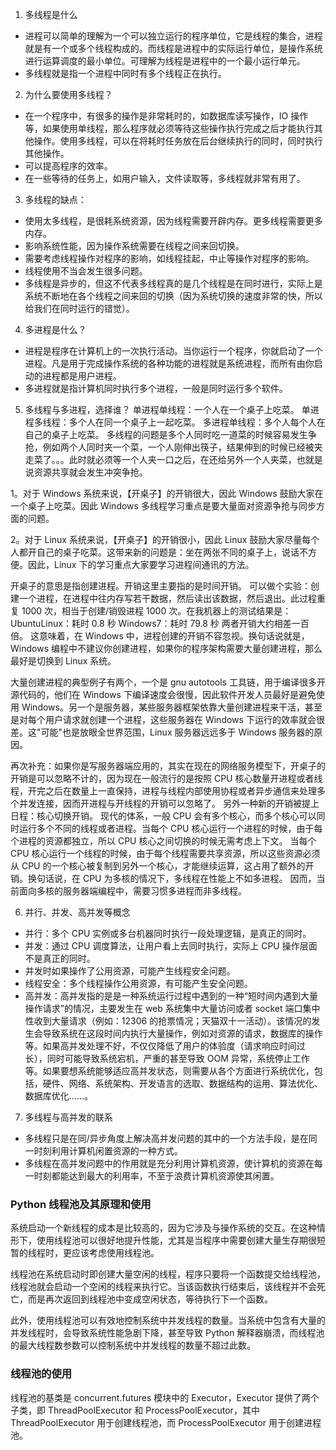 1. 多线程是什么
- 进程可以简单的理解为一个可以独立运行的程序单位，它是线程的集合，进程就是有一个或多个线程构成的。而线程是进程中的实际运行单位，是操作系统进行运算调度的最小单位。可理解为线程是进程中的一个最小运行单元。
- 多线程就是指一个进程中同时有多个线程正在执行。
2. 为什么要使用多线程？
- 在一个程序中，有很多的操作是非常耗时的，如数据库读写操作，IO 操作等，如果使用单线程，那么程序就必须等待这些操作执行完成之后才能执行其他操作。使用多线程，可以在将耗时任务放在后台继续执行的同时，同时执行其他操作。
- 可以提高程序的效率。
- 在一些等待的任务上，如用户输入，文件读取等，多线程就非常有用了。
3. 多线程的缺点：
- 使用太多线程，是很耗系统资源，因为线程需要开辟内存。更多线程需要更多内存。
- 影响系统性能，因为操作系统需要在线程之间来回切换。
- 需要考虑线程操作对程序的影响，如线程挂起，中止等操作对程序的影响。
- 线程使用不当会发生很多问题。
- 多线程是异步的，但这不代表多线程真的是几个线程是在同时进行，实际上是系统不断地在各个线程之间来回的切换（因为系统切换的速度非常的快，所以给我们在同时运行的错觉）。
4. 多进程是什么？
- 进程是程序在计算机上的一次执行活动。当你运行一个程序，你就启动了一个进程。凡是用于完成操作系统的各种功能的进程就是系统进程，而所有由你启动的进程都是用户进程。
- 多进程就是指计算机同时执行多个进程，一般是同时运行多个软件。
5. 多线程与多进程，选择谁？
单进程单线程：一个人在一个桌子上吃菜。
单进程多线程：多个人在同一个桌子上一起吃菜。
多进程单线程：多个人每个人在自己的桌子上吃菜。
多线程的问题是多个人同时吃一道菜的时候容易发生争抢，例如两个人同时夹一个菜，一个人刚伸出筷子，结果伸到的时候已经被夹走菜了。。。此时就必须等一个人夹一口之后，在还给另外一个人夹菜，也就是说资源共享就会发生冲突争抢。

1。对于 Windows 系统来说，【开桌子】的开销很大，因此 Windows 鼓励大家在一个桌子上吃菜。因此 Windows 多线程学习重点是要大量面对资源争抢与同步方面的问题。

2。对于 Linux 系统来说，【开桌子】的开销很小，因此 Linux 鼓励大家尽量每个人都开自己的桌子吃菜。这带来新的问题是：坐在两张不同的桌子上，说话不方便。因此，Linux 下的学习重点大家要学习进程间通讯的方法。

开桌子的意思是指创建进程。开销这里主要指的是时间开销。
可以做个实验：创建一个进程，在进程中往内存写若干数据，然后读出该数据，然后退出。此过程重复 1000 次，相当于创建/销毁进程 1000 次。在我机器上的测试结果是：
UbuntuLinux：耗时 0.8 秒 Windows7：耗时 79.8 秒 两者开销大约相差一百倍。
这意味着，在 Windows 中，进程创建的开销不容忽视。换句话说就是，Windows 编程中不建议你创建进程，如果你的程序架构需要大量创建进程，那么最好是切换到 Linux 系统。

大量创建进程的典型例子有两个，一个是 gnu autotools 工具链，用于编译很多开源代码的，他们在 Windows 下编译速度会很慢，因此软件开发人员最好是避免使用 Windows。另一个是服务器，某些服务器框架依靠大量创建进程来干活，甚至是对每个用户请求就创建一个进程，这些服务器在 Windows 下运行的效率就会很差。这"可能"也是放眼全世界范围，Linux 服务器远远多于 Windows 服务器的原因。

再次补充：如果你是写服务器端应用的，其实在现在的网络服务模型下，开桌子的开销是可以忽略不计的，因为现在一般流行的是按照 CPU 核心数量开进程或者线程，开完之后在数量上一直保持，进程与线程内部使用协程或者异步通信来处理多个并发连接，因而开进程与开线程的开销可以忽略了。 
另外一种新的开销被提上日程：核心切换开销。 现代的体系，一般 CPU 会有多个核心，而多个核心可以同时运行多个不同的线程或者进程。当每个 CPU 核心运行一个进程的时候，由于每个进程的资源都独立，所以 CPU 核心之间切换的时候无需考虑上下文。 当每个 CPU 核心运行一个线程的时候，由于每个线程需要共享资源，所以这些资源必须从 CPU 的一个核心被复制到另外一个核心，才能继续运算，这占用了额外的开销。换句话说，在 CPU 为多核的情况下，多线程在性能上不如多进程。
因而，当前面向多核的服务器端编程中，需要习惯多进程而非多线程。
 
6. 并行、并发、高并发等概念
- 并行：多个 CPU 实例或多台机器同时执行一段处理逻辑，是真正的同时。
- 并发：通过 CPU 调度算法，让用户看上去同时执行，实际上 CPU 操作层面不是真正的同时。
- 并发时如果操作了公用资源，可能产生线程安全问题。
- 线程安全：多个线程操作公用资源，有可能产生安全问题。
- 高并发：高并发指的是是一种系统运行过程中遇到的一种“短时间内遇到大量操作请求”的情况，主要发生在 web 系统集中大量访问或者 socket 端口集中性收到大量请求（例如：12306 的抢票情况；天猫双十一活动）。该情况的发生会导致系统在这段时间内执行大量操作，例如对资源的请求，数据库的操作等。如果高并发处理不好，不仅仅降低了用户的体验度（请求响应时间过长），同时可能导致系统宕机，严重的甚至导致 OOM 异常，系统停止工作等。如果要想系统能够适应高并发状态，则需要从各个方面进行系统优化，包括，硬件、网络、系统架构、开发语言的选取、数据结构的运用、算法优化、数据库优化……。

7. 多线程与高并发的联系
- 多线程只是在同/异步角度上解决高并发问题的其中的一个方法手段，是在同一时刻利用计算机闲置资源的一种方式。
- 多线程在高并发问题中的作用就是充分利用计算机资源，使计算机的资源在每一时刻都能达到最大的利用率，不至于浪费计算机资源使其闲置。


### Python 线程池及其原理和使用
系统启动一个新线程的成本是比较高的，因为它涉及与操作系统的交互。在这种情形下，使用线程池可以很好地提升性能，尤其是当程序中需要创建大量生存期很短暂的线程时，更应该考虑使用线程池。

线程池在系统启动时即创建大量空闲的线程，程序只要将一个函数提交给线程池，线程池就会启动一个空闲的线程来执行它。当该函数执行结束后，该线程并不会死亡，而是再次返回到线程池中变成空闲状态，等待执行下一个函数。

此外，使用线程池可以有效地控制系统中并发线程的数量。当系统中包含有大量的并发线程时，会导致系统性能急剧下降，甚至导致 Python 解释器崩溃，而线程池的最大线程数参数可以控制系统中并发线程的数量不超过此数。

### 线程池的使用
线程池的基类是 concurrent.futures 模块中的 Executor，Executor 提供了两个子类，即 ThreadPoolExecutor 和 ProcessPoolExecutor，其中 ThreadPoolExecutor 用于创建线程池，而 ProcessPoolExecutor 用于创建进程池。
